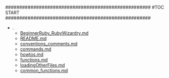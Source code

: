 





####################################################
#TOC START
####################################################
* .
    * [BeginnerRuby_RubyWizardry.md](./BeginnerRuby_RubyWizardry.md)
    * [README.md](./README.md)
    * [conventions_comments.md](./conventions_comments.md)
    * [commands.md](./commands.md)
    * [howtos.md](./howtos.md)
    * [functions.md](./functions.md)
    * [loadingOtherFiles.md](./loadingOtherFiles.md)
    * [common_functions.md](./common_functions.md)
